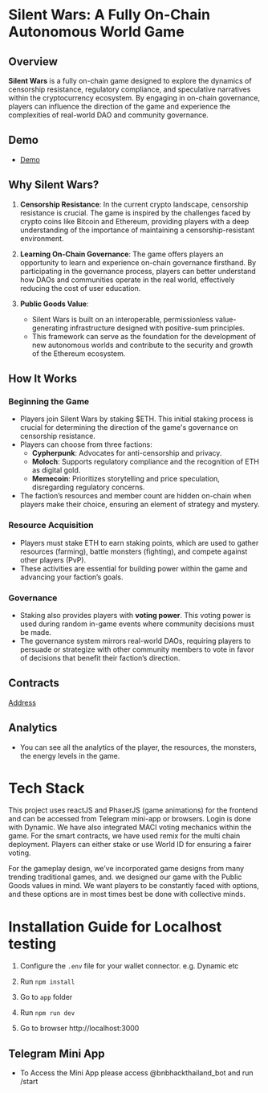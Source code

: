 # Silent Wars: A Fully On-Chain Autonomous World Game

## Overview

**Silent Wars** is a fully on-chain game designed to explore the dynamics of censorship resistance, regulatory compliance, and speculative narratives within the cryptocurrency ecosystem. By engaging in on-chain governance, players can influence the direction of the game and experience the complexities of real-world DAO and community governance.

## Demo
- [Demo](https://telegram-mini-game-fhga.vercel.app/)

## Why Silent Wars?

1. **Censorship Resistance**: In the current crypto landscape, censorship resistance is crucial. The game is inspired by the challenges faced by crypto coins like Bitcoin and Ethereum, providing players with a deep understanding of the importance of maintaining a censorship-resistant environment.

2. **Learning On-Chain Governance**: The game offers players an opportunity to learn and experience on-chain governance firsthand. By participating in the governance process, players can better understand how DAOs and communities operate in the real world, effectively reducing the cost of user education.

3. **Public Goods Value**:
   - Silent Wars is built on an interoperable, permissionless value-generating infrastructure designed with positive-sum principles.
   - This framework can serve as the foundation for the development of new autonomous worlds and contribute to the security and growth of the Ethereum ecosystem.

## How It Works

### Beginning the Game

- Players join Silent Wars by staking $ETH. This initial staking process is crucial for determining the direction of the game's governance on censorship resistance.
- Players can choose from three factions:
  - **Cypherpunk**: Advocates for anti-censorship and privacy.
  - **Moloch**: Supports regulatory compliance and the recognition of ETH as digital gold.
  - **Memecoin**: Prioritizes storytelling and price speculation, disregarding regulatory concerns.
- The faction’s resources and member count are hidden on-chain when players make their choice, ensuring an element of strategy and mystery.

### Resource Acquisition

- Players must stake ETH to earn staking points, which are used to gather resources (farming), battle monsters (fighting), and compete against other players (PvP).
- These activities are essential for building power within the game and advancing your faction’s goals.

### Governance

- Staking also provides players with **voting power**. This voting power is used during random in-game events where community decisions must be made.
- The governance system mirrors real-world DAOs, requiring players to persuade or strategize with other community members to vote in favor of decisions that benefit their faction’s direction.

## Contracts
[Address](https://opbnb-testnet.bscscan.com/address/0x1b77050478a7E382CBd4f54a30F015505A133dE1)

## Analytics
- You can see all the analytics of the player, the resources, the monsters, the energy levels in the game.

# Tech Stack

This project uses reactJS and PhaserJS (game animations) for the frontend and can be accessed from Telegram mini-app or browsers. Login is done with Dynamic. We have also integrated MACI voting mechanics within the game. For the smart contracts, we have used remix for the multi chain deployment. Players can either stake or use World ID for ensuring a fairer voting.

For the gameplay design, we’ve incorporated game designs from many trending traditional games, and. we designed our game with the Public Goods values in mind. We want players to be constantly faced with options, and these options are in most times best be done with collective minds.

# Installation Guide for Localhost testing

1. Configure the `.env` file for your wallet connector. e.g. Dynamic etc

2. Run `npm install`

3. Go to `app` folder

4. Run `npm run dev`

5. Go to browser http://localhost:3000

## Telegram Mini App

- To Access the Mini App please access @bnbhackthailand_bot and run /start

